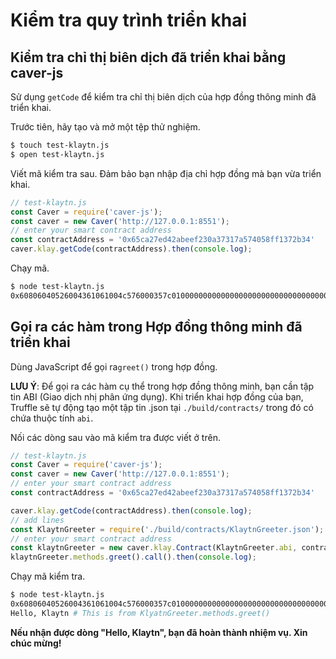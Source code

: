 # Kiểm tra quy trình triển khai <a id="check-the-deployment"></a>

## Kiểm tra chỉ thị biên dịch đã triển khai bằng caver-js <a id="checking-the-deployed-byte-code-using-caver-js"></a>

Sử dụng `getCode` để kiểm tra chỉ thị biên dịch của hợp đồng thông minh đã triển khai.

Trước tiên, hãy tạo và mở một tệp thử nghiệm.

```bash
$ touch test-klaytn.js
$ open test-klaytn.js
```

Viết mã kiểm tra sau. Đảm bảo bạn nhập địa chỉ hợp đồng mà bạn vừa triển khai.

```javascript
// test-klaytn.js
const Caver = require('caver-js');
const caver = new Caver('http://127.0.0.1:8551');
// enter your smart contract address
const contractAddress = '0x65ca27ed42abeef230a37317a574058ff1372b34'
caver.klay.getCode(contractAddress).then(console.log);
```

Chạy mã.

```bash
$ node test-klaytn.js
0x60806040526004361061004c576000357c0100000000000000000000000000000000000000000000000000000000900463ffffffff16806341c0e1b514610051578063cfae321714610068575b600080fd5b34801561005d57600080fd5b506100666100f8565b005b34801561007457600080fd5b5061007d610189565b6040518080602001828103825283818151815260200191508051906020019080838360005b838110156100bd5780820151818401526020810190506100a2565b50505050905090810190601f1680156100ea5780820380516001836020036101000a031916815260200191505b509250505060405180...
```

## Gọi ra các hàm trong Hợp đồng thông minh đã triển khai <a id="calling-functions-in-the-deployed-smart-contract"></a>

Dùng JavaScript để gọi ra`greet()` trong hợp đồng.

**LƯU Ý**: Để gọi ra các hàm cụ thể trong hợp đồng thông minh, bạn cần tập tin ABI \(Giao dịch nhị phân ứng dụng\). Khi triển khai hợp đồng của bạn, Truffle sẽ tự động tạo một tập tin .json tại `./build/contracts/` trong đó có chứa thuộc tính `abi`.

Nối các dòng sau vào mã kiểm tra được viết ở trên.

```javascript
// test-klaytn.js
const Caver = require('caver-js');
const caver = new Caver('http://127.0.0.1:8551');
// enter your smart contract address
const contractAddress = '0x65ca27ed42abeef230a37317a574058ff1372b34'

caver.klay.getCode(contractAddress).then(console.log);
// add lines
const KlaytnGreeter = require('./build/contracts/KlaytnGreeter.json');
// enter your smart contract address
const klaytnGreeter = new caver.klay.Contract(KlaytnGreeter.abi, contractAddress);
klaytnGreeter.methods.greet().call().then(console.log);
```

Chạy mã kiểm tra.

```bash
$ node test-klaytn.js
0x60806040526004361061004c576000357c0100000000000000000000000000000000000000000000000000000000900463ffffffff16806341c0e1b514610051578063cfae321714610068575b600080fd5b34801561005d57600080fd5b506100666100f8565b005b34801561007457600080fd5b5061007d610189565b6040518080602001828103825283818151815260200191508051906020019080838360005b838110156100bd5780820151... # This is from caver.klay.getCode
Hello, Klaytn # This is from KlyatnGreeter.methods.greet()
```

**Nếu nhận được dòng "Hello, Klaytn", bạn đã hoàn thành nhiệm vụ. Xin chúc mừng!**

